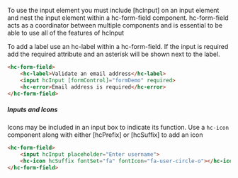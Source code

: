 To use the input element you must include [hcInput] on an input element and nest the input element within a hc-form-field component. hc-form-field acts as a coordinator between multiple components and is essential to be able to use all of the features of hcInput

To add a label use an hc-label within a hc-form-field. If the input is required add the required attribute and an asterisk will be shown next to the label.

```html
<hc-form-field>
    <hc-label>Validate an email address</hc-label>
    <input hcInput [formControl]="formDemo" required>
    <hc-error>Email address is required</hc-error>
</hc-form-field>
```

##### Inputs and Icons

Icons may be included in an input box to indicate its function. Use a `hc-icon` component along with either [hcPrefix] or [hcSuffix] to add an icon

```html
<hc-form-field>
    <input hcInput placeholder="Enter username">
    <hc-icon hcSuffix fontSet="fa" fontIcon="fa-user-circle-o"></hc-icon>
</hc-form-field>
```
